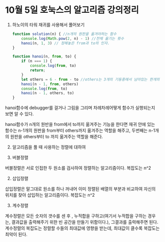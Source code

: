 # 10월 5일 호눅스의 알고리즘 강의정리

1. 하노이의 타워 재귀를 사용해서 풀어보기 

   ```javascript
   function solution(n) { //n개의 원판을 옮겨야하는 함수
       console.log(Math.pow(2, n) - 1) //전체 옮기는 횟수
       hanoi(n, 1, 3) // 정해놓은 from과 to의 인자.
   }

   function hanoi(n, from, to) {
       if (n === 1) {
           console.log(from, to)
           return;
       }
       let others = 6 - from - to //others는 3개의 기둥중에서 남아있는 한개의 기둥을 칭해준다. from에 1, to에 2가 들어간다면 others는 3번째기둥이 된다.
       hanoi(n - 1, from, others) 
       console.log(from, to)
       hanoi(n - 1, others, to)
   }
   ```

hanoi함수에 debugger를 걸거나 그림을 그리며 차례차례어떻게 함수가 실행되는지 보면 알 수 있다.

hanoi함수가 n개의 원반을 from에서 to까지 옮겨주는 기능을 한다면 재귀 안에 있는 함수는 n-1개의 원판을 from부터 others까지 옮겨주는 역할을 해주고, 두번째는 n-1개의 원판을 others부터 to 까지 옮겨주는 역할을 해준다.



2.  알고리즘을 풀 때 사용하는 정렬에 대하여

   1. 버블정렬

   버블정렬은 서로 인접한 두 원소를 검사하여 정렬하는 알고리즘이다. 복잡도는 n^2

   2. 삽입정렬

   삽입정렬은 말그대로 원소를 하나 꺼내어 이미 정렬된 배열의 부분과 비교하여 자신의 위치를 찾아 삽입하는 알고리즘이다. 복잡도는 n^2

   3.  계수정렬

   계수정렬은 모든 숫자의 갯수를 센 후 ,  누적합을 구하고(여기서 누적합을 구하는 경우는, 결과값을 출력해주기 위한 빈 공간을 만들기 위함이다.),  그결과를 출력해주면 된다. 계수정렬의 복잡도는 정렬할 수들의 최대값에 영향을 받는데, 최대값이 클수록 복잡도는 최악이 된다.